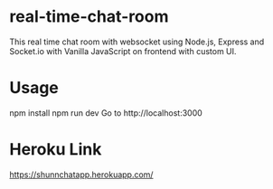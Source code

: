 # real-time-chat-room
This real time chat room with websocket using Node.js, Express and Socket.io with Vanilla JavaScript on frontend with custom UI.

# Usage
npm install
npm run dev
Go to http://localhost:3000

# Heroku Link
https://shunnchatapp.herokuapp.com/
